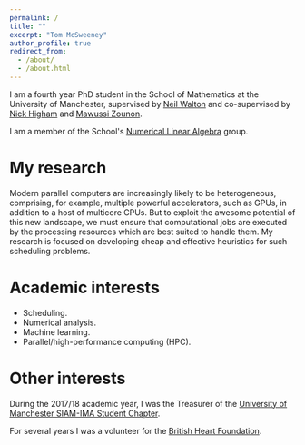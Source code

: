```yaml
---
permalink: /
title: ""
excerpt: "Tom McSweeney"
author_profile: true
redirect_from: 
  - /about/
  - /about.html
---
```


I am a fourth year PhD student in the School of Mathematics at the University of Manchester, supervised by [Neil Walton](https://sites.google.com/site/neilwaltonswebsite/home) and co-supervised by [Nick Higham](http://www.maths.manchester.ac.uk/~higham/) and [Mawussi Zounon](https://mawussi.github.io/). 

I am a member of the School's [Numerical Linear Algebra](https://nla-group.org/) group. 


My research
======

Modern parallel computers are increasingly likely to be heterogeneous, comprising, for example, multiple powerful accelerators, such as GPUs, in addition to a host of multicore CPUs. But to exploit the awesome potential of this new landscape, we must ensure that computational jobs are executed by the processing resources which are best suited to handle them. My research is focused on developing cheap and effective heuristics for such scheduling problems.



Academic interests
======
* Scheduling.
* Numerical analysis.
* Machine learning.
* Parallel/high-performance computing (HPC).

Other interests
======

During the 2017/18 academic year, I was the Treasurer of the [University of Manchester SIAM-IMA Student Chapter](http://www.maths.manchester.ac.uk/~siam/). 

For several years I was a volunteer for the [British Heart Foundation](https://www.bhf.org.uk/).




